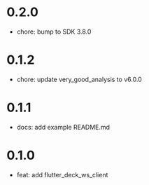 # 0.2.0

- chore: bump to SDK 3.8.0

# 0.1.2

- chore: update very_good_analysis to v6.0.0

# 0.1.1

- docs: add example README.md

# 0.1.0

- feat: add flutter_deck_ws_client
